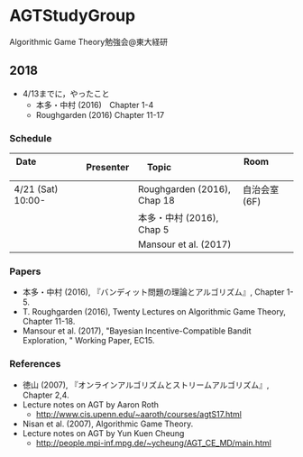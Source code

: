 # AGTStudyGroup
Algorithmic Game Theory勉強会@東大経研

## 2018
* 4/13までに，やったこと
  * 本多・中村 (2016)　Chapter 1-4
  * Roughgarden (2016) Chapter 11-17

### Schedule

| Date                    | Presenter | Topic                       | Room              |
| ----------------------- | --------- | --------------------------- | ----------------- |
| 4/21 (Sat) 10:00-       |           | Roughgarden (2016), Chap 18 | 自治会室 (6F)      |
|                         |           | 本多・中村 (2016), Chap 5     |                   |
|                         |           | Mansour et al. (2017)       |                   |



### Papers
* 本多・中村 (2016),
  『バンディット問題の理論とアルゴリズム』, Chapter 1-5.
* T. Roughgarden (2016), 
  Twenty Lectures on Algorithmic Game Theory, Chapter 11-18.
* Mansour et al. (2017), 
  "Bayesian Incentive-Compatible Bandit Exploration, "
  Working Paper, EC15.

  
### References
* 徳山 (2007), 
  『オンラインアルゴリズムとストリームアルゴリズム』, Chapter 2,4.
* Lecture notes on AGT by Aaron Roth
  - http://www.cis.upenn.edu/~aaroth/courses/agtS17.html
* Nisan et al. (2007), Algorithmic Game Theory.
* Lecture notes on AGT by Yun Kuen Cheung
  - http://people.mpi-inf.mpg.de/~ycheung/AGT_CE_MD/main.html
